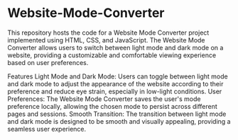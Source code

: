 # Website-Mode-Converter
This repository hosts the code for a Website Mode Converter project implemented using HTML, CSS, and JavaScript. The Website Mode Converter allows users to switch between light mode and dark mode on a website, providing a customizable and comfortable viewing experience based on user preferences.

Features
Light Mode and Dark Mode: Users can toggle between light mode and dark mode to adjust the appearance of the website according to their preference and reduce eye strain, especially in low-light conditions.
User Preferences: The Website Mode Converter saves the user's mode preference locally, allowing the chosen mode to persist across different pages and sessions.
Smooth Transition: The transition between light mode and dark mode is designed to be smooth and visually appealing, providing a seamless user experience.
